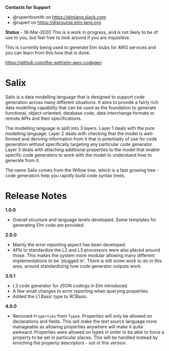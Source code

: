**Contacts for Support**
- @rupertlssmith on https://elmlang.slack.com
- @rupert on https://discourse.elm-lang.org

**Status** - 18-Mar-2020
This is a work in progress, and is not likely to be of use to you, but feel free to look around if you are inquisitive.

This is currently being used to generate Elm stubs for AWS services and you can learn from this how that is done:

https://github.com/the-sett/elm-aws-codegen



# Salix

Salix is a data modelling language that is designed to support code generation across many different situations. It aims to provide a fairly rich data modelling capability that can be used as the foundation to generate functional, object-oriented, database code, data interchange formats or remote APIs and their specifications.

The modelling language is split into 3 layers. Layer 1 deals with the pure modelling language. Layer 2 deals with checking that the model is well-formed and deriving information from it that is potentially of use for code generation without specifically targeting any particular code generator. Layer 3 deals with attaching additional properties to the model that enable specific code generators to work with the model to understand how to generate from it.

The name Salix comes from the Willow tree, which is a fast growing tree - code generators help you rapidly build code syntax trees.

# Release Notes

**1.0.0**
- Overall structure and language levels developed. Some templates for
generating Elm code are provided.

**2.0.0**
- Mainly the error reporting aspect has been developed.
- APIs to standardize the L2 and L3 processors were also placed around those. This makes the system more modular allowing many different implementations to be
'plugged in'. There is still some work to do in this area, around standardizing
how code generator outputs work.

**3.0.1**
- L3 code generator for JSON codings in Elm introduced.
- A few small changes to error reporting when querying properties.
- Added the L1.Basic type to RCBasic.

**4.0.0**
- Removed `Properties` from `Type`s. Properties will only be allowed on declarations and fields. This will make the text source language more manageable as allowing properties anywhere will make it quite awkward. Properties were allowed on types in order to be able to force a property to be set in particular places. This will be handled instead by enriching the property descriptors - not in this version.
